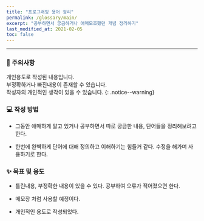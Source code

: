 ```yaml
---
title: "프로그래밍 용어 정리"
permalink: /glossary/main/
excerpt: "공부하면서 궁금하거나 애매모호했던 개념 정리하기"
last_modified_at: 2021-02-05
toc: false
---
```


---

### 🥵 주의사항

개인용도로 작성된 내용입니다.<br/>
부정확하거나 빠진내용이 존재할 수 있습니다.<br/>
작성자의 개인적인 생각이 있을 수 있습니다.
{: .notice--warning}


### 💻 작성 방법

- 그동안 애매하게 알고 있거나 공부하면서 따로 궁금한 내용, 단어들을 정리해보려고한다. 

- 한번에 완벽하게 단어에 대해 정의하고 이해하기는 힘들거 같다. 수정을 해가며 사용하기로 한다.



### ✨ 목표 및 용도

- 틀린내용, 부정확한 내용이 있을 수 있다. 공부하여 오류가 적어졌으면 한다.

- 메모장 처럼 사용할 예정이다.

- 개인적인 용도로 작성되었다. 
